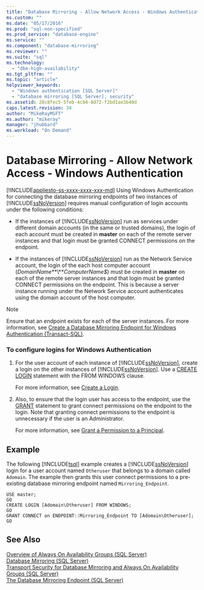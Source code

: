 ```yaml
---
title: "Database Mirroring - Allow Network Access - Windows Authentication | Microsoft Docs"
ms.custom: ""
ms.date: "05/17/2016"
ms.prod: "sql-non-specified"
ms.prod_service: "database-engine"
ms.service: ""
ms.component: "database-mirroring"
ms.reviewer: ""
ms.suite: "sql"
ms.technology: 
  - "dbe-high-availability"
ms.tgt_pltfrm: ""
ms.topic: "article"
helpviewer_keywords: 
  - "Windows authentication [SQL Server]"
  - "database mirroring [SQL Server], security"
ms.assetid: 28c8fec5-5feb-4c84-8d72-f2bd1ae3b40d
caps.latest.revision: 34
author: "MikeRayMSFT"
ms.author: "mikeray"
manager: "jhubbard"
ms.workload: "On Demand"
---
```

# Database Mirroring - Allow Network Access - Windows Authentication
[!INCLUDE[appliesto-ss-xxxx-xxxx-xxx-md](../../includes/appliesto-ss-xxxx-xxxx-xxx-md.md)]
  Using Windows Authentication for connecting the database mirroring endpoints of two instances of [!INCLUDE[ssNoVersion](../../includes/ssnoversion-md.md)] requires manual configuration of login accounts under the following conditions:  
  
-   If the instances of [!INCLUDE[ssNoVersion](../../includes/ssnoversion-md.md)] run as services under different domain accounts (in the same or trusted domains), the login of each account must be created in **master** on each of the remote server instances and that login must be granted CONNECT permissions on the endpoint.  
  
-   If the instances of [!INCLUDE[ssNoVersion](../../includes/ssnoversion-md.md)] run as the Network Service account, the login of the each host computer account (*DomainName***\\***ComputerName$*) must be created in **master** on each of the remote server instances and that login must be granted CONNECT permissions on the endpoint. This is because a server instance running under the Network Service account authenticates using the domain account of the host computer.  
  
> [!NOTE]  
>  Ensure that an endpoint exists for each of the server instances. For more information, see [Create a Database Mirroring Endpoint for Windows Authentication &#40;Transact-SQL&#41;](../../database-engine/database-mirroring/create-a-database-mirroring-endpoint-for-windows-authentication-transact-sql.md).  
  
### To configure logins for Windows Authentication  
  
1.  For the user account of each instance of [!INCLUDE[ssNoVersion](../../includes/ssnoversion-md.md)], create a login on the other instances of [!INCLUDE[ssNoVersion](../../includes/ssnoversion-md.md)]. Use a [CREATE LOGIN](../../t-sql/statements/create-login-transact-sql.md) statement with the FROM WINDOWS clause.  
  
     For more information, see [Create a Login](../../relational-databases/security/authentication-access/create-a-login.md).  
  
2.  Also, to ensure that the login user has access to the endpoint, use the [GRANT](../../t-sql/statements/grant-transact-sql.md) statement to grant connect permissions on the endpoint to the login. Note that granting connect permissions to the endpoint is unnecessary if the user is an Administrator.  
  
     For more information, see [Grant a Permission to a Principal](../../relational-databases/security/authentication-access/grant-a-permission-to-a-principal.md).  
  
## Example  
 The following [!INCLUDE[tsql](../../includes/tsql-md.md)] example creates a [!INCLUDE[ssNoVersion](../../includes/ssnoversion-md.md)] login for a user account named `Otheruser` that belongs to a domain called `Adomain`. The example then grants this user connect permissions to a pre-existing database mirroring endpoint named `Mirroring_Endpoint`.  
  
```  
USE master;  
GO  
CREATE LOGIN [Adomain\Otheruser] FROM WINDOWS;  
GO  
GRANT CONNECT on ENDPOINT::Mirroring_Endpoint TO [Adomain\Otheruser];  
GO  
```  
  
## See Also  
 [Overview of Always On Availability Groups &#40;SQL Server&#41;](../../database-engine/availability-groups/windows/overview-of-always-on-availability-groups-sql-server.md)   
 [Database Mirroring &#40;SQL Server&#41;](../../database-engine/database-mirroring/database-mirroring-sql-server.md)   
 [Transport Security for Database Mirroring and Always On Availability Groups &#40;SQL Server&#41;](../../database-engine/database-mirroring/transport-security-database-mirroring-always-on-availability.md)   
 [The Database Mirroring Endpoint &#40;SQL Server&#41;](../../database-engine/database-mirroring/the-database-mirroring-endpoint-sql-server.md)  
  
  
